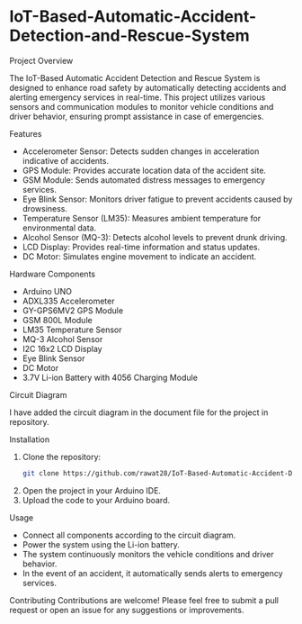 # IoT-Based-Automatic-Accident-Detection-and-Rescue-System

Project Overview

The IoT-Based Automatic Accident Detection and Rescue System is designed to enhance road safety by automatically detecting accidents and alerting emergency services in real-time. This project utilizes various sensors and communication modules to monitor vehicle conditions and driver behavior, ensuring prompt assistance in case of emergencies.

Features
- Accelerometer Sensor: Detects sudden changes in acceleration indicative of accidents.
- GPS Module: Provides accurate location data of the accident site.
- GSM Module: Sends automated distress messages to emergency services.
- Eye Blink Sensor: Monitors driver fatigue to prevent accidents caused by drowsiness.
- Temperature Sensor (LM35): Measures ambient temperature for environmental data.
- Alcohol Sensor (MQ-3): Detects alcohol levels to prevent drunk driving.
- LCD Display: Provides real-time information and status updates.
- DC Motor: Simulates engine movement to indicate an accident.

Hardware Components
- Arduino UNO
- ADXL335 Accelerometer
- GY-GPS6MV2 GPS Module
- GSM 800L Module
- LM35 Temperature Sensor
- MQ-3 Alcohol Sensor
- I2C 16x2 LCD Display
- Eye Blink Sensor
- DC Motor
- 3.7V Li-ion Battery with 4056 Charging Module

Circuit Diagram

I have added the circuit diagram in the document file for the project in repository.

Installation
1. Clone the repository:
   ```bash
   git clone https://github.com/rawat28/IoT-Based-Automatic-Accident-Detection-and-Rescue-System.git
2. Open the project in your Arduino IDE.
3. Upload the code to your Arduino board.
   
Usage

- Connect all components according to the circuit diagram.
- Power the system using the Li-ion battery.
- The system continuously monitors the vehicle conditions and driver behavior.
- In the event of an accident, it automatically sends alerts to emergency services.
  
Contributing
Contributions are welcome! Please feel free to submit a pull request or open an issue for any suggestions or improvements.


